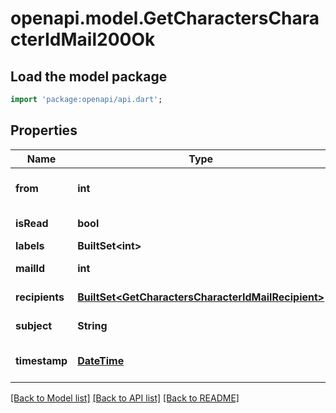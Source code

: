 # openapi.model.GetCharactersCharacterIdMail200Ok

## Load the model package
```dart
import 'package:openapi/api.dart';
```

## Properties
Name | Type | Description | Notes
------------ | ------------- | ------------- | -------------
**from** | **int** | From whom the mail was sent | [optional] 
**isRead** | **bool** | is_read boolean | [optional] 
**labels** | **BuiltSet&lt;int&gt;** | labels array | [optional] 
**mailId** | **int** | mail_id integer | [optional] 
**recipients** | [**BuiltSet&lt;GetCharactersCharacterIdMailRecipient&gt;**](GetCharactersCharacterIdMailRecipient.md) | Recipients of the mail | [optional] 
**subject** | **String** | Mail subject | [optional] 
**timestamp** | [**DateTime**](DateTime.md) | When the mail was sent | [optional] 

[[Back to Model list]](../README.md#documentation-for-models) [[Back to API list]](../README.md#documentation-for-api-endpoints) [[Back to README]](../README.md)


